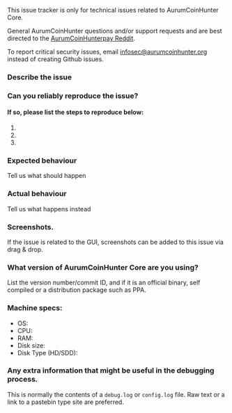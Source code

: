 <!--- Remove sections that do not apply -->

This issue tracker is only for technical issues related to AurumCoinHunter Core.

General AurumCoinHunter questions and/or support requests and are best directed to the [AurumCoinHunterpay Reddit](https://www.reddit.com/r/aurumcoinhunterpay/).

To report critical security issues, email infosec@aurumcoinhunter.org instead of creating Github issues.

### Describe the issue

### Can you reliably reproduce the issue?
#### If so, please list the steps to reproduce below:
1.
2.
3.

### Expected behaviour
Tell us what should happen

### Actual behaviour
Tell us what happens instead

### Screenshots.
If the issue is related to the GUI, screenshots can be added to this issue via drag & drop.

### What version of AurumCoinHunter Core are you using?
List the version number/commit ID, and if it is an official binary, self compiled or a distribution package such as PPA.

### Machine specs:
- OS:
- CPU:
- RAM:
- Disk size:
- Disk Type (HD/SDD):

### Any extra information that might be useful in the debugging process.
This is normally the contents of a `debug.log` or `config.log` file. Raw text or a link to a pastebin type site are preferred.
